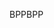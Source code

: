 <span data-ttu-id="8d69d-101">BPP</span><span class="sxs-lookup"><span data-stu-id="8d69d-101">BPP</span></span>